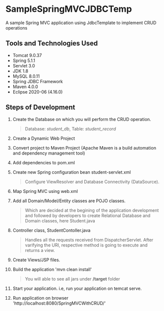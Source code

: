 # SampleSpringMVCJDBCTemp
A sample Spring MVC application using JdbcTemplate to implement CRUD operations

## Tools and Technologies Used

* Tomcat 9.0.37
* Spring 5.1.1
* Servlet 3.0
* JDK 1.8
* MySQL 8.0.11
* Spring JDBC Framework
* Maven 4.0.0
* Eclipse 2020-06 (4.16.0)

## Steps of Development

1. Create the Database on which you will perform the CRUD operation.
    > Database: *student_db*, Table: *student_record*
    
2. Create a Dynamic Web Project
3. Convert project to Maven Project (Apache Maven is a build automation and dependency management tool)
4. Add dependencies to pom.xml
5. Create new Spring configuration bean student-servlet.xml
    > Configure ViewResolver and Database Connectivity (DataSource).
    
6. Map Spring MVC using web.xml

7. Add all Domain/Model/Entity classes are POJO classes.
    > Which are decided at the begining of the application development and followed by developers to create Relational Database and Domain classes, here Student.java
    
8. Controller class, StudentContoller.java
    > Handles all the requests received from DispatcherServlet. After varifying the URI, respective method is going to execute and returns a view.
  
9. Create Views/JSP files.
10. Build the application 'mvn clean install'
    > You will able to see all jars under **/target** folder
   
11. Start your application. i.e, run your application on temcat serve.
12. Run application on browser 'http://localhost:8080/SpringMVCWithCRUD/'
